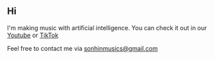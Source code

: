 ## Hi

I'm making music with artificial intelligence. You can check it out in our [Youtube](https://www.youtube.com/channel/UC1zdVXINAM74Ak9ZZgS2-7w) or [TikTok](https://tiktok/@sonhinmusics)  

Feel free to contact me via [sonhinmusics@gmail.com](mailto:sonhinmusics@gmail.com)
